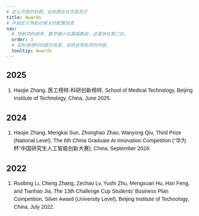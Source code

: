 ```yaml
---
# 定义页面的标题，此标题会在页面显示
title: Awards
# 开始定义导航栏相关的配置信息
nav:
  # 导航项的顺序，数字越小位置越靠前，这里排在第二位。
  order: 3 
  # 鼠标悬停时的提示信息，说明该导航项的内容。
  tooltip: Awards
---
```




## 2025
<ol style="list-style-type: decimal; padding-left: 20px; font-family: Arial, sans-serif;">
  <li style="margin-bottom: 15px; line-height: 1.5;">Haojie Zhang, 医工榜样-科研创新榜样, School of Medical Technology, Beijing Institute of Technology, China, June 2025.</li>
</ol>

## 2024
<ol style="list-style-type: decimal; padding-left: 20px; font-family: Arial, sans-serif;">
  <li style="margin-bottom: 15px; line-height: 1.5;">Haojie Zhang, Mengkai Sun, Zhonghao Zhao, Wanyong Qiu, Third Prize (National Level), The 6th China Graduate AI Innovation Competition (“华为杯”中国研究生人工智能创新大赛), China, September 2024.</li>
</ol>

## 2022
<ol style="list-style-type: decimal; padding-left: 20px; font-family: Arial, sans-serif;">
  <li style="margin-bottom: 15px; line-height: 1.5;">Ruobing Li, Cheng Zhang, Zechao Lv, Yushi Zhu, Mengxuan Hu, Han Feng, and Tianhao Jia, The 13th Challenge Cup Students’ Business Plan Competition, Silver Award (University Level), Beijing Institute of Technology, China, July 2022.</li>
</ol>
